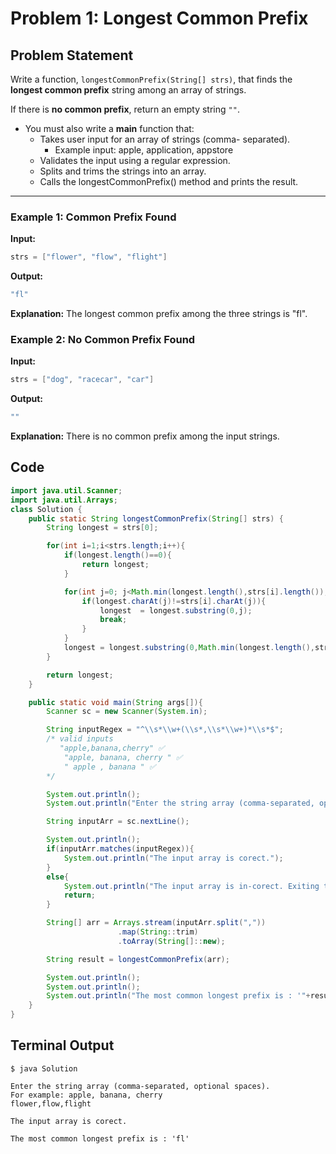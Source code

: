 # Problem 1: Longest Common Prefix

## Problem Statement

Write a function, `longestCommonPrefix(String[] strs)`, that finds the **longest common prefix** string among an array of strings.

If there is **no common prefix**, return an empty string `""`.

- You must also write a **main** function that:
  - Takes user input for an array of strings (comma- separated).
    - Example input: apple, application, appstore
  - Validates the input using a regular expression.
  - Splits and trims the strings into an array.
  - Calls the longestCommonPrefix() method and prints the result.

---

### Example 1: Common Prefix Found

**Input:**

```java
strs = ["flower", "flow", "flight"]
```

**Output:**

```java
"fl"
```

**Explanation:**
The longest common prefix among the three strings is "fl".

### Example 2: No Common Prefix Found

**Input:**

```java
strs = ["dog", "racecar", "car"]
```

**Output:**

```java
""
```

**Explanation:**
There is no common prefix among the input strings.

## Code

```java
import java.util.Scanner;
import java.util.Arrays;
class Solution {
    public static String longestCommonPrefix(String[] strs) {
        String longest = strs[0];

        for(int i=1;i<strs.length;i++){
            if(longest.length()==0){
                return longest;
            }

            for(int j=0; j<Math.min(longest.length(),strs[i].length()); j++){
                if(longest.charAt(j)!=strs[i].charAt(j)){
                    longest  = longest.substring(0,j);
                    break;
                }
            }
            longest = longest.substring(0,Math.min(longest.length(),strs[i].length()));
        }

        return longest;
    }

    public static void main(String args[]){
        Scanner sc = new Scanner(System.in);

        String inputRegex = "^\\s*\\w+(\\s*,\\s*\\w+)*\\s*$";
        /* valid inputs
           "apple,banana,cherry" ✅
            "apple, banana, cherry " ✅
            " apple , banana " ✅
        */

        System.out.println();
        System.out.println("Enter the string array (comma-separated, optional spaces). \nFor example: apple, banana, cherry");

        String inputArr = sc.nextLine();

        System.out.println();
        if(inputArr.matches(inputRegex)){
            System.out.println("The input array is corect.");
        }
        else{
            System.out.println("The input array is in-corect. Exiting the program...");
            return;
        }

        String[] arr = Arrays.stream(inputArr.split(","))
                        .map(String::trim)
                        .toArray(String[]::new);

        String result = longestCommonPrefix(arr);

        System.out.println();
        System.out.println();
        System.out.println("The most common longest prefix is : '"+result+"'");
    }
}
```

## Terminal Output

```
$ java Solution

Enter the string array (comma-separated, optional spaces).
For example: apple, banana, cherry
flower,flow,flight

The input array is corect.

The most common longest prefix is : 'fl'
```
